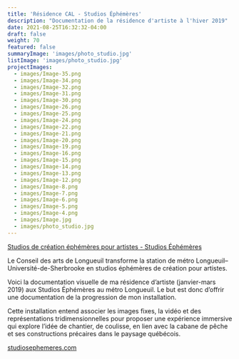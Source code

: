 ```yaml
---
title: 'Résidence CAL - Studios Éphémères'
description: "Documentation de la résidence d'artiste à l'hiver 2019"
date: 2021-08-25T16:32:32-04:00
draft: false
weight: 70
featured: false
summaryImage: 'images/photo_studio.jpg'
listImage: 'images/photo_studio.jpg'
projectImages:
  - images/Image-35.png
  - images/Image-34.png
  - images/Image-32.png
  - images/Image-31.png
  - images/Image-30.png
  - images/Image-26.png
  - images/Image-25.png
  - images/Image-24.png
  - images/Image-22.png
  - images/Image-21.png
  - images/Image-20.png
  - images/Image-19.png
  - images/Image-16.png
  - images/Image-15.png
  - images/Image-14.png
  - images/Image-13.png
  - images/Image-12.png
  - images/Image-8.png
  - images/Image-7.png
  - images/Image-6.png
  - images/Image-5.png
  - images/Image-4.png
  - images/Image.jpg
  - images/photo_studio.jpg
---
```


[Studios de création éphémères pour artistes - Studios Éphémères](https://studiosephemeres.com/?fbclid=IwAR2RKjjgVDVYF8LqA5aT_MVGTZgB53QbzgNkORqPZCClHq9kMizv46tCTIw)

Le Conseil des arts de Longueuil transforme la station de métro Longueuil–Université-de-Sherbrooke en studios éphémères de création pour artistes.

Voici la documentation visuelle de ma résidence d’artiste (janvier-mars 2019) aux Studios Éphémères au métro Longueuil. Le but est donc d’offrir une documentation de la progression de mon installation.

Cette installation entend associer les images fixes, la vidéo et des représentations tridimensionnelles pour proposer une expérience immersive qui explore l’idée de chantier, de coulisse, en lien avec la cabane de pêche et ses constructions précaires dans le paysage québécois.

[studiosephemeres.com](http://studiosephemeres.com/)
